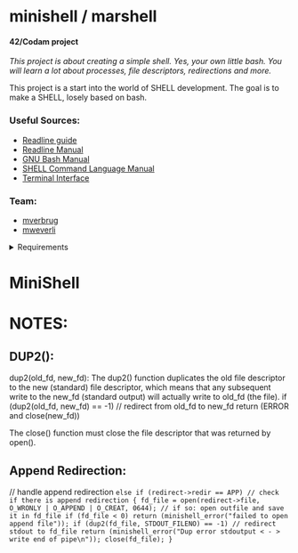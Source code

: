 # minishell / marshell
#### 42/Codam project

*This project is about creating a simple shell. Yes, your own little bash. You will learn a lot about processes, file descriptors, redirections and more.*

This project is a start into the world of SHELL development. The goal is to make a SHELL, losely based on bash.

### Useful Sources:
- [Readline guide](https://web.mit.edu/gnu/doc/html/rlman_2.html)
- [Readline Manual](https://man7.org/linux/man-pages/man3/readline.3.html)
- [GNU Bash Manual](www.gnu.org/savannah-checkouts/gnu/bash/manual)
- [SHELL Command Language Manual](https://pubs.opengroup.org/onlinepubs/009695399/utilities/xcu_chap02.html#tag_02_03)
- [Terminal Interface](https://www.gnu.org/software/libc/manual/html_node/Low_002dLevel-Terminal-Interface.html)

### Team:
- [mverbrug](https://github.com/maresverbrugge)
- [mweverli](https://github.com/Tentanus)

<details>
<summary>Requirements</summary>

Your shell should:
- Display a prompt when waiting for a new command.
- Have a working history.
- Search and launch the right executable (based on the PATH variable or using a relative or an absolute path).
- Not use more than one global variable. Think about it. You will have to explain its purpose.
- Not interpret unclosed quotes or special characters which are not required by the subject such as \ (backslash) or ; (semicolon).
- Handle ’ (single quote) which should prevent the shell from interpreting the meta- characters in the quoted sequence.
- Handle " (double quote) which should prevent the shell from interpreting the meta- characters in the quoted sequence except for $ (dollar sign).
- Implement redirections:
	- '<' should redirect input.
	- '>' should redirect output.
	- '<<' should be given a delimiter, then read the input until a line containing the delimiter is seen. However, it doesn’t have to update the history!
	- '>>' should redirect output in append mode.
- Implement pipes (| character). The output of each command in the pipeline is connected to the input of the next command via a pipe.
- Handle environment variables ($ followed by a sequence of characters) which should expand to their values.
- Handle $? which should expand to the exit status of the most recently executed foreground pipeline.
- Handle ctrl-C, ctrl-D and ctrl-\ which should behave like in bash.
- In interactive mode:
	- ctrl-C displays a new prompt on a new line.
	- ctrl-D exits the shell.
	- ctrl-\ does nothing.
- Your shell must implement the following builtins:
	- echo with option -n
	- cd with only a relative or absolute path
	- pwd with no options
	- export with no options
	- unset with no options
	- env with no options or arguments
	- exit with no options
	</details>



# MiniShell


# NOTES:

## DUP2():
dup2(old_fd, new_fd):
The dup2() function duplicates the old file descriptor to the new (standard) file descriptor,
which means that any subsequent write to the new_fd (standard output) will actually write to old_fd (the file).
if (dup2(old_fd, new_fd) == -1) // redirect from old_fd to new_fd
	return (ERROR and close(new_fd))

The close() function must close the file descriptor that was returned by open().


## Append Redirection:

// handle append redirection
``
else if (redirect->redir == APP) // check if there is append redirection
{
	fd_file = open(redirect->file, O_WRONLY | O_APPEND | O_CREAT, 0644); // if so: open outfile and save it in fd_file
	if (fd_file < 0)
		return (minishell_error("failed to open append file"));
	if (dup2(fd_file, STDOUT_FILENO) == -1) // redirect stdout to fd_file
		return (minishell_error("Dup error stdoutput < - > write end of pipe\n"));
	close(fd_file);
}
``